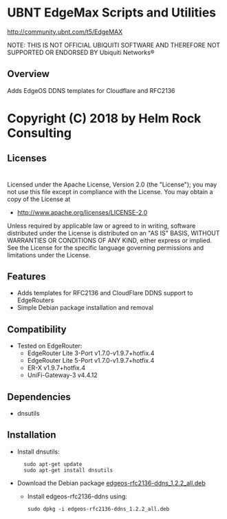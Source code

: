 # UBNT EdgeMax Scripts and Utilities
http://community.ubnt.com/t5/EdgeMAX

NOTE: THIS IS NOT OFFICIAL UBIQUITI SOFTWARE AND THEREFORE NOT SUPPORTED OR ENDORSED BY Ubiquiti Networks®

## Overview
Adds EdgeOS DDNS templates for Cloudflare and RFC2136

# Copyright (C) 2018 by Helm Rock Consulting

## Licenses
#
Licensed under the Apache License, Version 2.0 (the "License");
you may not use this file except in compliance with the License.
You may obtain a copy of the License at

* http://www.apache.org/licenses/LICENSE-2.0

Unless required by applicable law or agreed to in writing, software
distributed under the License is distributed on an "AS IS" BASIS,
WITHOUT WARRANTIES OR CONDITIONS OF ANY KIND, either express or implied.
See the License for the specific language governing permissions and
limitations under the License.

## Features
* Adds templates for RFC2136 and CloudFlare DDNS support to EdgeRouters
* Simple Debian package installation and removal

## Compatibility
* Tested on EdgeRouter:
  - EdgeRouter Lite 3-Port v1.7.0-v1.9.7+hotfix.4
  - EdgeRouter Lite 5-Port v1.7.0-v1.9.7+hotfix.4
  - ER-X v1.9.7+hotfix.4
  - UniFi-Gateway-3 v4.4.12

## Dependencies
* dnsutils

## Installation
* Install dnsutils:

        sudo apt-get update
        sudo apt-get install dnsutils

* Download the Debian package [edgeos-rfc2136-ddns_1.2.2_all.deb](https://github.com/britannic/EdgeMax-RFC2136-DDNS/raw/master/edgeos-rfc2136-ddns_1.2.2_all.deb)

  - Install edgeos-rfc2136-ddns using:

        sudo dpkg -i edgeos-rfc2136-ddns_1.2.2_all.deb
